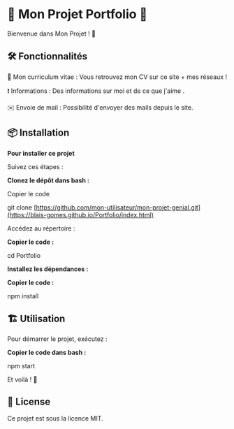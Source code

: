 # 🌟 Mon Projet Portfolio 🌟
Bienvenue dans Mon Projet ! 🚀

## 🛠️ Fonctionnalités
📃 Mon curriculum vitae : Vous retrouvez mon CV sur ce site + mes réseaux !

❗️ Informations : Des informations sur moi et de ce que j'aime . 

✉️ Envoie de mail : Possibilité d'envoyer des mails depuis le site.

## 📦 Installation

**Pour installer ce projet**

Suivez ces étapes :

**Clonez le dépôt dans bash :**

Copier le code

git clone [https://github.com/mon-utilisateur/mon-projet-genial.git](https://blais-gomes.github.io/Portfolio/index.html)

Accédez au répertoire :


**Copier le code :**

cd Portfolio

**Installez les dépendances :**



**Copier le code :**

npm install

## 🏗️ Utilisation
Pour démarrer le projet, exécutez :


**Copier le code dans bash :**

npm start

Et voilà ! 🎉

## 📄 License
Ce projet est sous la licence MIT.

